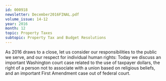 ```yaml
---
id: 000918
newsletter: December2016FINAL.pdf
volume_issue: 14-12
year: 2016
month: 12
topic: Property Taxes
subtopic: Property Tax and Budget Resolutions
---
```


As 2016 draws to a close, let us consider our responsibilities to the public we serve, and our respect for individual human rights: Today we discuss an important Washington court case related to the use of taxpayer dollars, the right of a person not to associate with a union based on religious beliefs, and an important First Amendment case out of federal court.